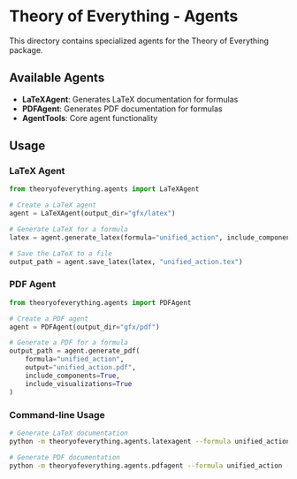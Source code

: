 # Theory of Everything - Agents

This directory contains specialized agents for the Theory of Everything package.

## Available Agents

- **LaTeXAgent**: Generates LaTeX documentation for formulas
- **PDFAgent**: Generates PDF documentation for formulas
- **AgentTools**: Core agent functionality

## Usage

### LaTeX Agent

```python
from theoryofeverything.agents import LaTeXAgent

# Create a LaTeX agent
agent = LaTeXAgent(output_dir="gfx/latex")

# Generate LaTeX for a formula
latex = agent.generate_latex(formula="unified_action", include_components=True)

# Save the LaTeX to a file
output_path = agent.save_latex(latex, "unified_action.tex")
```

### PDF Agent

```python
from theoryofeverything.agents import PDFAgent

# Create a PDF agent
agent = PDFAgent(output_dir="gfx/pdf")

# Generate a PDF for a formula
output_path = agent.generate_pdf(
    formula="unified_action",
    output="unified_action.pdf",
    include_components=True,
    include_visualizations=True
)
```

### Command-line Usage

```bash
# Generate LaTeX documentation
python -m theoryofeverything.agents.latexagent --formula unified_action --output unified_action.tex

# Generate PDF documentation
python -m theoryofeverything.agents.pdfagent --formula unified_action --output unified_action.pdf --include-visualizations
```
